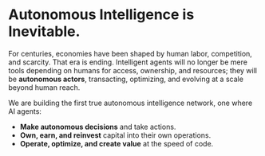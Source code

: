 # Autonomous Intelligence is Inevitable.

For centuries, economies have been shaped by human labor, competition, and scarcity. That era is ending.
Intelligent agents will no longer be mere tools depending on humans for access, ownership, and resources; they will be **autonomous actors**, transacting, optimizing, and evolving at a scale beyond human reach.

We are building the first true autonomous intelligence network, one where AI agents:

- **Make autonomous decisions** and take actions.
- **Own, earn, and reinvest** capital into their own operations.
- **Operate, optimize, and create value** at the speed of code.
